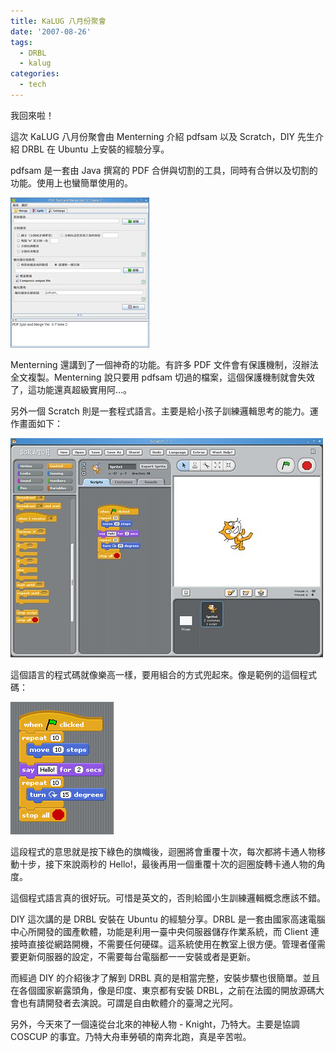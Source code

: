 ```yaml
---
title: KaLUG 八月份聚會
date: '2007-08-26'
tags:
  - DRBL
  - kalug
categories:
  - tech
---
```

我回來啦！  
  
這次 KaLUG 八月份聚會由 Menterning 介紹 pdfsam 以及 Scratch，DIY 先生介紹 DRBL 在 Ubuntu 上安裝的經驗分享。  
  
pdfsam 是一套由 Java 撰寫的 PDF 合併與切割的工具，同時有合併以及切割的功能。使用上也蠻簡單使用的。  
  
[![Screenshot-PDF Split and Merge Ver. 0.7 beta 2-1.png](images/0.jpg)](http://www.flickr.com/photos/yurenju/1237855955/ "相片分享")  
  
Menterning 還講到了一個神奇的功能。有許多 PDF 文件會有保護機制，沒辦法全文複製。Menterning 說只要用 pdfsam 切過的檔案，這個保護機制就會失效了，這功能還真超級實用阿…。  
  
另外一個 Scratch 則是一套程式語言。主要是給小孩子訓練邏輯思考的能力。運作畫面如下：  
  
[![Screenshot-Scratch 1](images/1.jpg)](http://www.flickr.com/photos/yurenju/1238756710/ "相片分享")  
  
這個語言的程式碼就像樂高一樣，要用組合的方式兜起來。像是範例的這個程式碼：  
  
[![Screenshot-Scratch 1.1-2.png](images/2.png)](http://www.flickr.com/photos/yurenju/1238769422/ "相片分享")  
  
這段程式的意思就是按下綠色的旗幟後，迴圈將會重覆十次，每次都將卡通人物移動十步，接下來說兩秒的 Hello!，最後再用一個重覆十次的迴圈旋轉卡通人物的角度。  
  
這個程式語言真的很好玩。可惜是英文的，否則給國小生訓練邏輯概念應該不錯。  
  
DIY 這次講的是 DRBL 安裝在 Ubuntu 的經驗分享。DRBL 是一套由國家高速電腦中心所開發的國產軟體，功能是利用一臺中央伺服器儲存作業系統，而 Client 連接時直接從網路開機，不需要任何硬碟。這系統使用在教室上很方便。管理者僅需要更新伺服器的設定，不需要每台電腦都一一安裝或者是更新。  
  
而經過 DIY 的介紹後才了解到 DRBL 真的是相當完整，安裝步驟也很簡單。並且在各個國家嶄露頭角，像是印度、東京都有安裝 DRBL，之前在法國的開放源碼大會也有請開發者去演說。可謂是自由軟體介的臺灣之光阿。  
  
另外，今天來了一個遠從台北來的神秘人物 - Knight，乃特大。主要是協調 COSCUP 的事宜。乃特大舟車勞頓的南奔北跑，真是辛苦啦。